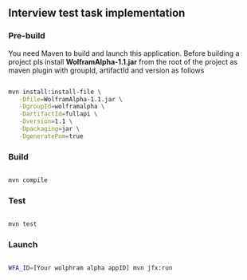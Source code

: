 ## Interview test task implementation

### Pre-build
You need Maven to build and launch this application.
Before building a project pls install **WolframAlpha-1.1.jar** from the root of the project as maven plugin with groupId, artifactId and version as follows

```sh

mvn install:install-file \
   -Dfile=WolframAlpha-1.1.jar \
   -DgroupId=wolframalpha \
   -DartifactId=fullapi \
   -Dversion=1.1 \
   -Dpackaging=jar \
   -DgeneratePom=true

```

### Build

```sh

mvn compile

```

### Test

```sh

mvn test

```

### Launch

```sh

WFA_ID=[Your wolphram alpha appID] mvn jfx:run

```